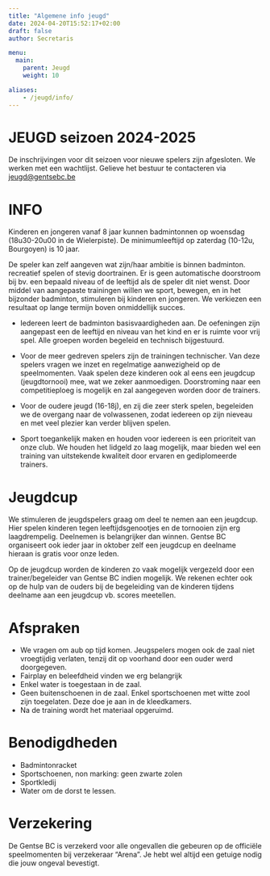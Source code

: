 ```yaml
---
title: "Algemene info jeugd"
date: 2024-04-20T15:52:17+02:00
draft: false
author: Secretaris

menu:
  main:
    parent: Jeugd
    weight: 10

aliases:
    - /jeugd/info/     
---
```






# JEUGD seizoen 2024-2025 <br />
De inschrijvingen voor dit seizoen voor nieuwe spelers zijn afgesloten. We werken met een wachtlijst. Gelieve het bestuur te contacteren via jeugd@gentsebc.be 


 
# INFO
Kinderen en jongeren vanaf 8 jaar kunnen badmintonnen op woensdag (18u30-20u00 in de Wielerpiste). De minimumleeftijd op zaterdag (10-12u, Bourgoyen) is 10 jaar.  

De speler kan zelf aangeven wat zijn/haar ambitie is binnen badminton. recreatief  spelen of stevig doortrainen. Er is geen automatische doorstroom bij bv. een bepaald niveau of de leeftijd als de speler dit niet wenst. Door middel van aangepaste trainingen willen we sport, bewegen, en in het bijzonder badminton, stimuleren bij kinderen en jongeren. We verkiezen een resultaat op lange termijn boven onmiddellijk succes.

* Iedereen leert de badminton basisvaardigheden aan. De oefeningen zijn aangepast een de leeftijd en niveau van het kind en er is ruimte voor vrij spel. Alle groepen worden begeleid en technisch bijgestuurd.

* Voor de meer gedreven spelers zijn de trainingen technischer. Van deze spelers vragen we inzet en regelmatige aanwezigheid op de speelmomenten. Vaak spelen deze kinderen ook al eens een jeugdcup (jeugdtornooi) mee, wat we zeker aanmoedigen. Doorstroming naar een competitieploeg is mogelijk en zal aangegeven worden door de trainers. 

* Voor de oudere jeugd (16-18j), en zij die zeer sterk spelen, begeleiden we de overgang naar de volwassenen, zodat iedereen op zijn nieveau en met veel plezier kan verder blijven spelen. 

* Sport toegankelijk maken en houden voor iedereen is een prioriteit van onze club. We houden het lidgeld zo laag mogelijk, maar bieden wel een training van uitstekende kwaliteit door ervaren en gediplomeerde trainers.


# Jeugdcup
We stimuleren de jeugdspelers graag om deel te nemen aan een jeugdcup. Hier spelen kinderen tegen leeftijdsgenootjes en de tornooien zijn erg laagdrempelig. Deelnemen is belangrijker dan winnen. Gentse BC organiseert ook ieder jaar in oktober zelf een jeugdcup en deelname hieraan is gratis voor onze leden.

Op de jeugdcup worden de kinderen zo vaak mogelijk vergezeld door een trainer/begeleider van Gentse BC indien mogelijk. We rekenen echter ook op de hulp van de ouders bij de begeleiding van de kinderen tijdens deelname aan een jeugdcup vb. scores meetellen.

# Afspraken

* We vragen om aub op tijd komen. Jeugspelers mogen ook de zaal niet vroegtijdig verlaten, tenzij dit op voorhand door een ouder werd doorgegeven.
* Fairplay en beleefdheid vinden we erg belangrijk
* Enkel water is toegestaan in de zaal.
* Geen buitenschoenen in de zaal. Enkel sportschoenen met witte zool zijn toegelaten. Deze doe je aan in de kleedkamers.
* Na de training wordt het materiaal opgeruimd.


# Benodigdheden

* Badmintonracket
*  Sportschoenen, non marking: geen zwarte zolen
*  Sportkledij
*  Water om de dorst te lessen.


# Verzekering

De Gentse BC is verzekerd voor alle ongevallen die gebeuren op de officiële speelmomenten bij verzekeraar “Arena”. Je hebt wel altijd een getuige nodig die jouw ongeval bevestigt.


